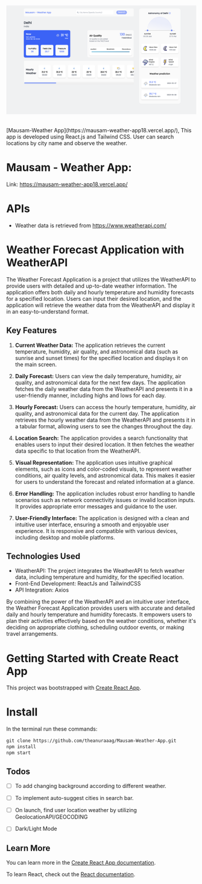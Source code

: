 ![Application screenshot](screenshot.png)

<br/>
[Mausam-Weather App](https://mausam-weather-app18.vercel.app/), This app is developed using React.js and Tailwind CSS. User can search locations by city name and observe the weather.

# Mausam - Weather App:

Link: https://mausam-weather-app18.vercel.app/

# APIs
+ Weather data is retrieved from https://www.weatherapi.com/

# Weather Forecast Application with WeatherAPI

The Weather Forecast Application is a project that utilizes the WeatherAPI to provide users with detailed and up-to-date weather information. The application offers both daily and hourly temperature and humidity forecasts for a specified location. Users can input their desired location, and the application will retrieve the weather data from the WeatherAPI and display it in an easy-to-understand format.



## Key Features

1. **Current Weather Data:** The application retrieves the current temperature, humidity, air quality, and astronomical data (such as sunrise and sunset times) for the specified location and displays it on the main screen.

2. **Daily Forecast:** Users can view the daily temperature, humidity, air quality, and astronomical data for the next few days. The application fetches the daily weather data from the WeatherAPI and presents it in a user-friendly manner, including highs and lows for each day.

3. **Hourly Forecast:** Users can access the hourly temperature, humidity, air quality, and astronomical data for the current day. The application retrieves the hourly weather data from the WeatherAPI and presents it in a tabular format, allowing users to see the changes throughout the day.

4. **Location Search:** The application provides a search functionality that enables users to input their desired location. It then fetches the weather data specific to that location from the WeatherAPI.

5. **Visual Representation:** The application uses intuitive graphical elements, such as icons and color-coded visuals, to represent weather conditions, air quality levels, and astronomical data. This makes it easier for users to understand the forecast and related information at a glance.

6. **Error Handling:** The application includes robust error handling to handle scenarios such as network connectivity issues or invalid location inputs. It provides appropriate error messages and guidance to the user.

7. **User-Friendly Interface:** The application is designed with a clean and intuitive user interface, ensuring a smooth and enjoyable user experience. It is responsive and compatible with various devices, including desktop and mobile platforms.



## Technologies Used

- WeatherAPI: The project integrates the WeatherAPI to fetch weather data, including temperature and humidity, for the specified location.
- Front-End Development: ReactJs and TailwindCSS
- API Integration: Axios

By combining the power of the WeatherAPI and an intuitive user interface, the Weather Forecast Application provides users with accurate and detailed daily and hourly temperature and humidity forecasts. It empowers users to plan their activities effectively based on the weather conditions, whether it's deciding on appropriate clothing, scheduling outdoor events, or making travel arrangements.


# Getting Started with Create React App

This project was bootstrapped with [Create React App](https://github.com/facebook/create-react-app).

# Install

In the terminal run these commands:

```
git clone https://github.com/theanuraaag/Mausam-Weather-App.git
npm install
npm start
```
## Todos

- [ ] To add changing background according to different weather.
- [ ] To implement auto-suggest cities in search bar.
- [ ] On launch, find user location weather by utilizing GeolocationAPI/GEOCODING
- [ ] Dark/Light Mode


## Learn More

You can learn more in the [Create React App documentation](https://facebook.github.io/create-react-app/docs/getting-started).

To learn React, check out the [React documentation](https://reactjs.org/).




